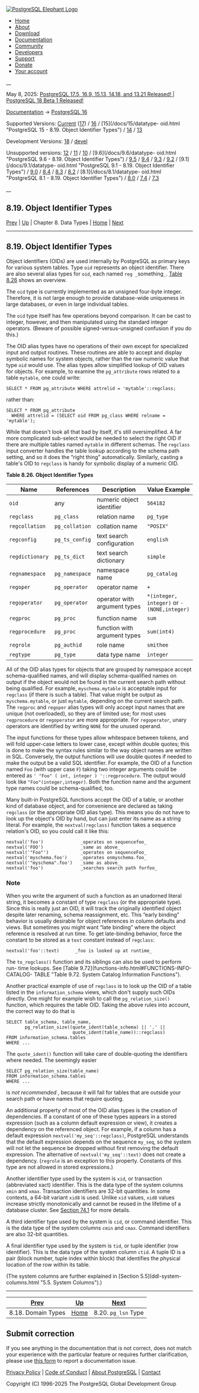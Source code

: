 [ ![PostgreSQL Elephant Logo](/media/img/about/press/elephant.png) ](/)

  * [Home](/ "Home")
  * [About](/about/ "About")
  * [Download](/download/ "Download")
  * [Documentation](/docs/ "Documentation")
  * [Community](/community/ "Community")
  * [Developers](/developer/ "Developers")
  * [Support](/support/ "Support")
  * [Donate](/about/donate/ "Donate")
  * [Your account](/account/ "Your account")

__

May 8, 2025: [ PostgreSQL 17.5, 16.9, 15.13, 14.18, and 13.21 Released! ](/about/news/postgresql-175-169-1513-1418-and-1321-released-3072/) | [ PostgreSQL 18 Beta 1 Released! ](/about/news/postgresql-18-beta-1-released-3070/)

[Documentation](/docs/ "Documentation") -> [PostgreSQL
16](/docs/16/index.html)

Supported Versions: [Current](/docs/current/datatype-oid.html "PostgreSQL 17 -
8.19. Object Identifier Types") ([17](/docs/17/datatype-oid.html "PostgreSQL
17 - 8.19. Object Identifier Types")) / [16](/docs/16/datatype-oid.html
"PostgreSQL 16 - 8.19. Object Identifier Types") / [15](/docs/15/datatype-
oid.html "PostgreSQL 15 - 8.19. Object Identifier Types") /
[14](/docs/14/datatype-oid.html "PostgreSQL 14 - 8.19. Object Identifier
Types") / [13](/docs/13/datatype-oid.html "PostgreSQL 13 - 8.19. Object
Identifier Types")

Development Versions: [18](/docs/18/datatype-oid.html "PostgreSQL 18 -
8.19. Object Identifier Types") / [devel](/docs/devel/datatype-oid.html
"PostgreSQL devel - 8.19. Object Identifier Types")

Unsupported versions: [12](/docs/12/datatype-oid.html "PostgreSQL 12 -
8.19. Object Identifier Types") / [11](/docs/11/datatype-oid.html "PostgreSQL
11 - 8.19. Object Identifier Types") / [10](/docs/10/datatype-oid.html
"PostgreSQL 10 - 8.19. Object Identifier Types") / [9.6](/docs/9.6/datatype-
oid.html "PostgreSQL 9.6 - 8.19. Object Identifier Types") /
[9.5](/docs/9.5/datatype-oid.html "PostgreSQL 9.5 - 8.19. Object Identifier
Types") / [9.4](/docs/9.4/datatype-oid.html "PostgreSQL 9.4 - 8.19. Object
Identifier Types") / [9.3](/docs/9.3/datatype-oid.html "PostgreSQL 9.3 -
8.19. Object Identifier Types") / [9.2](/docs/9.2/datatype-oid.html
"PostgreSQL 9.2 - 8.19. Object Identifier Types") / [9.1](/docs/9.1/datatype-
oid.html "PostgreSQL 9.1 - 8.19. Object Identifier Types") /
[9.0](/docs/9.0/datatype-oid.html "PostgreSQL 9.0 - 8.19. Object Identifier
Types") / [8.4](/docs/8.4/datatype-oid.html "PostgreSQL 8.4 - 8.19. Object
Identifier Types") / [8.3](/docs/8.3/datatype-oid.html "PostgreSQL 8.3 -
8.19. Object Identifier Types") / [8.2](/docs/8.2/datatype-oid.html
"PostgreSQL 8.2 - 8.19. Object Identifier Types") / [8.1](/docs/8.1/datatype-
oid.html "PostgreSQL 8.1 - 8.19. Object Identifier Types") /
[8.0](/docs/8.0/datatype-oid.html "PostgreSQL 8.0 - 8.19. Object Identifier
Types") / [7.4](/docs/7.4/datatype-oid.html "PostgreSQL 7.4 - 8.19. Object
Identifier Types") / [7.3](/docs/7.3/datatype-oid.html "PostgreSQL 7.3 -
8.19. Object Identifier Types")

__

8.19. Object Identifier Types  
---  
[Prev](domains.html "8.18. Domain Types")  | [Up](datatype.html "Chapter 8. Data Types") | Chapter 8. Data Types | [Home](index.html "PostgreSQL 16.9 Documentation") |  [Next](datatype-pg-lsn.html "8.20. pg_lsn Type")  
  
* * *

## 8.19. Object Identifier Types #

Object identifiers (OIDs) are used internally by PostgreSQL as primary keys
for various system tables. Type `oid` represents an object identifier. There
are also several alias types for `oid`, each named `reg _`something`_`. [Table
8.26](datatype-oid.html#DATATYPE-OID-TABLE "Table 8.26. Object Identifier
Types") shows an overview.

The `oid` type is currently implemented as an unsigned four-byte integer.
Therefore, it is not large enough to provide database-wide uniqueness in large
databases, or even in large individual tables.

The `oid` type itself has few operations beyond comparison. It can be cast to
integer, however, and then manipulated using the standard integer operators.
(Beware of possible signed-versus-unsigned confusion if you do this.)

The OID alias types have no operations of their own except for specialized
input and output routines. These routines are able to accept and display
symbolic names for system objects, rather than the raw numeric value that type
`oid` would use. The alias types allow simplified lookup of OID values for
objects. For example, to examine the `pg_attribute` rows related to a table
`mytable`, one could write:

    
    
    SELECT * FROM pg_attribute WHERE attrelid = 'mytable'::regclass;
    

rather than:

    
    
    SELECT * FROM pg_attribute
      WHERE attrelid = (SELECT oid FROM pg_class WHERE relname = 'mytable');
    

While that doesn't look all that bad by itself, it's still oversimplified. A
far more complicated sub-select would be needed to select the right OID if
there are multiple tables named `mytable` in different schemas. The `regclass`
input converter handles the table lookup according to the schema path setting,
and so it does the “right thing” automatically. Similarly, casting a table's
OID to `regclass` is handy for symbolic display of a numeric OID.

**Table  8.26. Object Identifier Types**

Name | References | Description | Value Example  
---|---|---|---  
`oid` | any | numeric object identifier | `564182`  
`regclass` | `pg_class` | relation name | `pg_type`  
`regcollation` | `pg_collation` | collation name | `"POSIX"`  
`regconfig` | `pg_ts_config` | text search configuration | `english`  
`regdictionary` | `pg_ts_dict` | text search dictionary | `simple`  
`regnamespace` | `pg_namespace` | namespace name | `pg_catalog`  
`regoper` | `pg_operator` | operator name | `+`  
`regoperator` | `pg_operator` | operator with argument types | `*(integer,​integer)` or `-(NONE,​integer)`  
`regproc` | `pg_proc` | function name | `sum`  
`regprocedure` | `pg_proc` | function with argument types | `sum(int4)`  
`regrole` | `pg_authid` | role name | `smithee`  
`regtype` | `pg_type` | data type name | `integer`  
  
  

All of the OID alias types for objects that are grouped by namespace accept
schema-qualified names, and will display schema-qualified names on output if
the object would not be found in the current search path without being
qualified. For example, `myschema.mytable` is acceptable input for `regclass`
(if there is such a table). That value might be output as `myschema.mytable`,
or just `mytable`, depending on the current search path. The `regproc` and
`regoper` alias types will only accept input names that are unique (not
overloaded), so they are of limited use; for most uses `regprocedure` or
`regoperator` are more appropriate. For `regoperator`, unary operators are
identified by writing `NONE` for the unused operand.

The input functions for these types allow whitespace between tokens, and will
fold upper-case letters to lower case, except within double quotes; this is
done to make the syntax rules similar to the way object names are written in
SQL. Conversely, the output functions will use double quotes if needed to make
the output be a valid SQL identifier. For example, the OID of a function named
`Foo` (with upper case `F`) taking two integer arguments could be entered as
`' "Foo" ( int, integer ) '::regprocedure`. The output would look like
`"Foo"(integer,integer)`. Both the function name and the argument type names
could be schema-qualified, too.

Many built-in PostgreSQL functions accept the OID of a table, or another kind
of database object, and for convenience are declared as taking `regclass` (or
the appropriate OID alias type). This means you do not have to look up the
object's OID by hand, but can just enter its name as a string literal. For
example, the `nextval(regclass)` function takes a sequence relation's OID, so
you could call it like this:

    
    
    nextval('foo')              _operates on sequencefoo_
    nextval('FOO')              _same as above_
    nextval('"Foo"')            _operates on sequenceFoo_
    nextval('myschema.foo')     _operates onmyschema.foo_
    nextval('"myschema".foo')   _same as above_
    nextval('foo')              _searches search path forfoo_
    

### Note

When you write the argument of such a function as an unadorned literal string,
it becomes a constant of type `regclass` (or the appropriate type). Since this
is really just an OID, it will track the originally identified object despite
later renaming, schema reassignment, etc. This “early binding” behavior is
usually desirable for object references in column defaults and views. But
sometimes you might want “late binding” where the object reference is resolved
at run time. To get late-binding behavior, force the constant to be stored as
a `text` constant instead of `regclass`:

    
    
    nextval('foo'::text)      _foo is looked up at runtime_
    

The `to_regclass()` function and its siblings can also be used to perform run-
time lookups. See [Table 9.72](functions-info.html#FUNCTIONS-INFO-CATALOG-
TABLE "Table 9.72. System Catalog Information Functions").

Another practical example of use of `regclass` is to look up the OID of a
table listed in the `information_schema` views, which don't supply such OIDs
directly. One might for example wish to call the `pg_relation_size()`
function, which requires the table OID. Taking the above rules into account,
the correct way to do that is

    
    
    SELECT table_schema, table_name,
           pg_relation_size((quote_ident(table_schema) || '.' ||
                             quote_ident(table_name))::regclass)
    FROM information_schema.tables
    WHERE ...
    

The `quote_ident()` function will take care of double-quoting the identifiers
where needed. The seemingly easier

    
    
    SELECT pg_relation_size(table_name)
    FROM information_schema.tables
    WHERE ...
    

is _not recommended_ , because it will fail for tables that are outside your
search path or have names that require quoting.

An additional property of most of the OID alias types is the creation of
dependencies. If a constant of one of these types appears in a stored
expression (such as a column default expression or view), it creates a
dependency on the referenced object. For example, if a column has a default
expression `nextval('my_seq'::regclass)`, PostgreSQL understands that the
default expression depends on the sequence `my_seq`, so the system will not
let the sequence be dropped without first removing the default expression. The
alternative of `nextval('my_seq'::text)` does not create a dependency.
(`regrole` is an exception to this property. Constants of this type are not
allowed in stored expressions.)

Another identifier type used by the system is `xid`, or transaction
(abbreviated xact) identifier. This is the data type of the system columns
`xmin` and `xmax`. Transaction identifiers are 32-bit quantities. In some
contexts, a 64-bit variant `xid8` is used. Unlike `xid` values, `xid8` values
increase strictly monotonically and cannot be reused in the lifetime of a
database cluster. See [Section 74.1](transaction-id.html "74.1. Transactions
and Identifiers") for more details.

A third identifier type used by the system is `cid`, or command identifier.
This is the data type of the system columns `cmin` and `cmax`. Command
identifiers are also 32-bit quantities.

A final identifier type used by the system is `tid`, or tuple identifier (row
identifier). This is the data type of the system column `ctid`. A tuple ID is
a pair (block number, tuple index within block) that identifies the physical
location of the row within its table.

(The system columns are further explained in [Section 5.5](ddl-system-
columns.html "5.5. System Columns").)

* * *

[Prev](domains.html "8.18. Domain Types")  | [Up](datatype.html "Chapter 8. Data Types") |  [Next](datatype-pg-lsn.html "8.20. pg_lsn Type")  
---|---|---  
8.18. Domain Types  | [Home](index.html "PostgreSQL 16.9 Documentation") |  8.20. `pg_lsn` Type  
  
## Submit correction

If you see anything in the documentation that is not correct, does not match
your experience with the particular feature or requires further clarification,
please use [this form](/account/comments/new/16/datatype-oid.html/) to report
a documentation issue.

[Privacy Policy](/about/privacypolicy) | [Code of Conduct](/about/policies/coc/) | [About PostgreSQL](/about/) | [Contact](/about/contact/)  

Copyright (C) 1996-2025 The PostgreSQL Global Development Group

